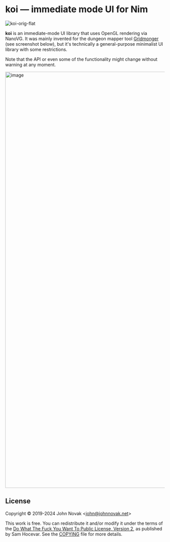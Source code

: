 # koi — immediate mode UI for Nim

![koi-orig-flat](https://github.com/johnnovak/koi/assets/698770/3f458971-4aa8-4ebe-a824-c0cdbfe1c530)

**koi** is an immediate-mode UI library that uses OpenGL rendering via NanoVG. It was mainly invented for the dungeon mapper tool [Gridmonger](https://gridmonger.johnnovak.net/) (see screenshot below), but it's technically a general-purpose minimalist UI library with some restrictions.

Note that the API or even some of the functionality might change without warning at any moment.

<img width="1312" alt="image" src="https://github.com/johnnovak/koi/assets/698770/dbf58114-5a68-4937-96ed-cd0109eebc89">

## License

Copyright © 2019-2024 John Novak <<john@johnnovak.net>>

This work is free. You can redistribute it and/or modify it under the terms of
the [Do What The Fuck You Want To Public License, Version 2](http://www.wtfpl.net/), as published
by Sam Hocevar. See the [COPYING](./COPYING) file for more details.


